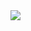
<img src="https://user-images.githubusercontent.com/114015/101209068-26672480-3641-11eb-9053-5cdd57e16af1.png">
